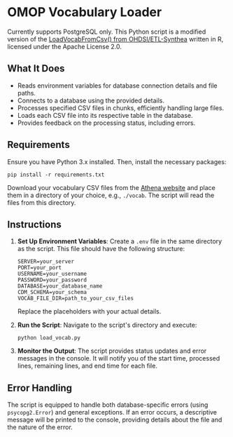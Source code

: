 # OMOP Vocabulary Loader

Currently supports PostgreSQL only.
This Python script is a modified version of the [LoadVocabFromCsv() from OHDSI/ETL-Synthea](https://github.com/OHDSI/ETL-Synthea/blob/main/R/LoadVocabFromCsv.r) written in R, licensed under the Apache License 2.0.

## What It Does

- Reads environment variables for database connection details and file paths.
- Connects to a database using the provided details.
- Processes specified CSV files in chunks, efficiently handling large files.
- Loads each CSV file into its respective table in the database.
- Provides feedback on the processing status, including errors.

## Requirements

Ensure you have Python 3.x installed. Then, install the necessary packages:

```{bash}
pip install -r requirements.txt
```

Download your vocabulary CSV files from the [Athena website](http://athena.ohdsi.org/vocabulary/list) and place them in a directory of your choice, e.g., `./vocab`. The script will read the files from this directory.

## Instructions

1. **Set Up Environment Variables**:
   Create a `.env` file in the same directory as the script. This file should have the following structure:

   ```{bash}
   SERVER=your_server
   PORT=your_port
   USERNAME=your_username
   PASSWORD=your_password
   DATABASE=your_database_name
   CDM_SCHEMA=your_schema
   VOCAB_FILE_DIR=path_to_your_csv_files
   ```

   Replace the placeholders with your actual details.

2. **Run the Script**:
   Navigate to the script's directory and execute:

   ```{bash}
   python load_vocab.py
   ```

3. **Monitor the Output**:
   The script provides status updates and error messages in the console. It will notify you of the start time, processed lines, remaining lines, and end time for each file.

## Error Handling

The script is equipped to handle both database-specific errors (using `psycopg2.Error`) and general exceptions. If an error occurs, a descriptive message will be printed to the console, providing details about the file and the nature of the error.
